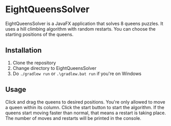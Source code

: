 # EightQueensSolver
EightQueensSolver is a JavaFX application that solves 8 queens puzzles. It uses a hill climbing algorithm with random restarts. You can choose the starting positions of the queens.
## Installation
1. Clone the repository
2. Change directory to EightQueensSolver
3. Do `./gradlew run` or `.\gradlew.bat run` if you're on Windows
## Usage
Click and drag the queens to desired positions. You're only allowed to move a queen within its column. Click the start button to start the algorithm. If the queens start moving faster than normal, that means a restart is taking place. The number of moves and restarts will be printed in the console.

